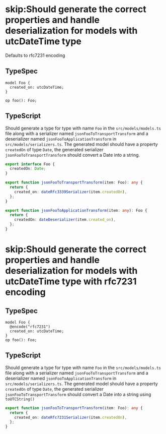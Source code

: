 # skip:Should generate the correct properties and handle deserialization for models with utcDateTime type

Defaults to rfc7231 encoding

## TypeSpec

```tsp
model Foo {
  created_on: utcDateTime;
}

op foo(): Foo;
```

## TypeScript

Should generate a type for type with name `Foo` in the `src/models/models.ts` file along with a serializer named `jsonFooToTransportTransform` and a deserializer named `jsonFooToApplicationTransform` in `src/models/serializers.ts`.
The generated model should have a property `createdOn` of type `Date`, the generated serializer `jsonFooToTransportTransform` should convert a Date into a string.

```ts src/models/models.ts interface Foo
export interface Foo {
  createdOn: Date;
}
```

```ts src/models/serializers.ts function jsonFooToTransportTransform
export function jsonFooToTransportTransform(item: Foo): any {
  return {
    created_on: dateRfc3339Serializer(item.createdOn),
  };
}
```

```ts src/models/serializers.ts function jsonFooToApplicationTransform
export function jsonFooToApplicationTransform(item: any): Foo {
  return {
    createdOn: dateDeserializer(item.created_on),
  };
}
```

# skip:Should generate the correct properties and handle deserialization for models with utcDateTime type with rfc7231 encoding

## TypeSpec

```tsp
model Foo {
  @encode("rfc7231")
  created_on: utcDateTime;
}
op foo(): Foo;
```

## TypeScript

Should generate a type for type with name `Foo` in the `src/models/models.ts` file along with a serializer named `jsonFooToTransportTransform` and a deserializer named `jsonFooToApplicationTransform` in `src/models/serializers.ts`.
The generated model should have a property `createdOn` of type `Date`, the generated serializer `jsonFooToTransportTransform` should convert a Date into a string using `toUTCString()`

```ts src/models/serializers.ts function jsonFooToTransportTransform
export function jsonFooToTransportTransform(item: Foo): any {
  return {
    created_on: dateRfc7231Serializer(item.createdOn),
  };
}
```
